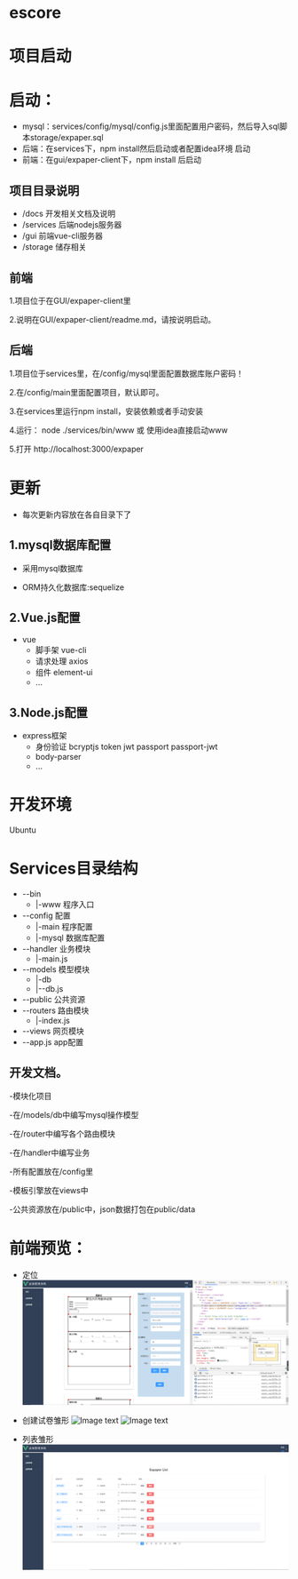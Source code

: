 # escore

# 项目启动

# 启动：

+ mysql：services/config/mysql/config.js里面配置用户密码，然后导入sql脚本storage/expaper.sql
+ 后端：在services下，npm install然后启动或者配置idea环境 启动
+ 前端：在gui/expaper-client下，npm install 后启动

## 项目目录说明 
+ /docs      开发相关文档及说明
+ /services  后端nodejs服务器
+ /gui       前端vue-cli服务器
+ /storage   储存相关

## 前端

1.项目位于在GUI/expaper-client里

2.说明在GUI/expaper-client/readme.md，请按说明启动。

##  后端

1.项目位于services里，在/config/mysql里面配置数据库账户密码！

2.在/config/main里面配置项目，默认即可。

3.在services里运行npm install，安装依赖或者手动安装

4.运行： node ./services/bin/www 或 使用idea直接启动www

5.打开 http://localhost:3000/expaper

# 更新 

+ 每次更新内容放在各自目录下了

## 1.mysql数据库配置

+ 采用mysql数据库

+ ORM持久化数据库:sequelize

## 2.Vue.js配置

+ vue
  - 脚手架 vue-cli
  - 请求处理 axios
  - 组件 element-ui
  - ...
  
  

## 3.Node.js配置

+ express框架
  - 身份验证 bcryptjs token jwt passport passport-jwt
  - body-parser
  - ...

# 开发环境

 Ubuntu



# Services目录结构

+ --bin
  - |-www		程序入口
+ --config	配置
  - |-main		程序配置
  - |-mysql		数据库配置
+ --handler	业务模块
  - |-main.js
+ --models	模型模块
  - |-db
  - |--db.js
+ --public	公共资源
+ --routers	路由模块
  - |-index.js
+ --views		网页模块
+ --app.js	app配置

## 开发文档。

  -模块化项目 
  
  -在/models/db中编写mysql操作模型
  
  -在/router中编写各个路由模块
  
  -在/handler中编写业务
  
  -所有配置放在/config里
  
  -模板引擎放在views中

  -公共资源放在/public中，json数据打包在public/data
  
  
 # 前端预览：
 
   + 定位
     ![Image text](storage/publicimg/1570800122.jpg)
   + 创建试卷雏形
     ![Image text](storage/publicimg/1570716648(1).jpgx)
     ![Image text](storage/publicimg/1570717075(1).jpgx)
    
     
   + 列表雏形
     ![Image text](storage/publicimg/1570716949(1).png)
     
     